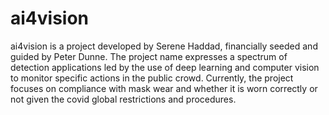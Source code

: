 # ai4vision
ai4vision is a project developed by Serene Haddad, financially seeded and guided by Peter Dunne. The project name expresses a spectrum of detection applications led by the use of deep learning and computer vision to monitor specific actions in the public crowd. Currently, the project focuses on compliance with mask wear and whether it is worn correctly or not given the covid global restrictions and procedures.

